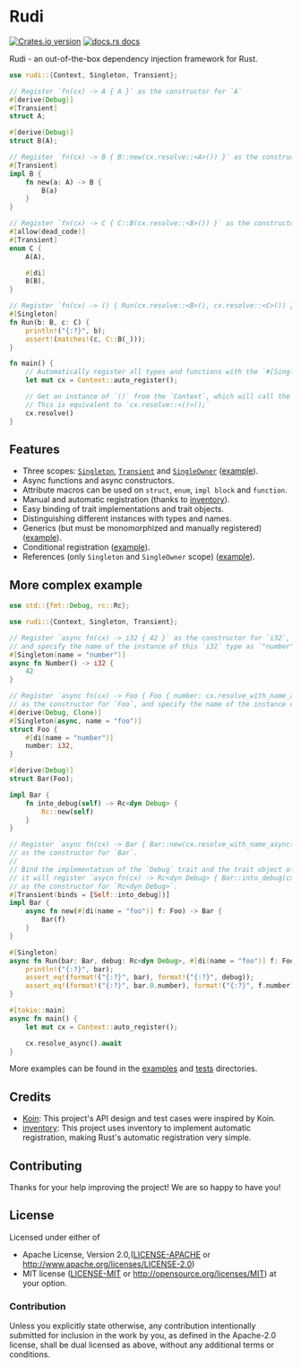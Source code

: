 # Rudi

[![Crates.io version](https://img.shields.io/crates/v/rudi.svg?style=flat-square)](https://crates.io/crates/rudi)
[![docs.rs docs](https://img.shields.io/badge/docs-latest-blue.svg?style=flat-square)](https://docs.rs/rudi)

Rudi - an out-of-the-box dependency injection framework for Rust.

```rust
use rudi::{Context, Singleton, Transient};

// Register `fn(cx) -> A { A }` as the constructor for `A`
#[derive(Debug)]
#[Transient]
struct A;

#[derive(Debug)]
struct B(A);

// Register `fn(cx) -> B { B::new(cx.resolve::<A>()) }` as the constructor for `B`
#[Transient]
impl B {
    fn new(a: A) -> B {
        B(a)
    }
}

// Register `fn(cx) -> C { C::B(cx.resolve::<B>()) }` as the constructor for `C`
#[allow(dead_code)]
#[Transient]
enum C {
    A(A),

    #[di]
    B(B),
}

// Register `fn(cx) -> () { Run(cx.resolve::<B>(), cx.resolve::<C>()) }` as the constructor for `()`
#[Singleton]
fn Run(b: B, c: C) {
    println!("{:?}", b);
    assert!(matches!(c, C::B(_)));
}

fn main() {
    // Automatically register all types and functions with the `#[Singleton]`, `#[Transient]` or `#[SingleOwner]` attribute.
    let mut cx = Context::auto_register();

    // Get an instance of `()` from the `Context`, which will call the `Run` function.
    // This is equivalent to `cx.resolve::<()>();`
    cx.resolve()
}
```

## Features

- Three scopes: [`Singleton`](https://docs.rs/rudi/latest/rudi/enum.Scope.html#variant.Singleton), [`Transient`](https://docs.rs/rudi/latest/rudi/enum.Scope.html#variant.Transient) and [`SingleOwner`](https://docs.rs/rudi/latest/rudi/enum.Scope.html#variant.SingleOwner) ([example](./examples/all-scope/)).
- Async functions and async constructors.
- Attribute macros can be used on `struct`, `enum`, `impl block` and `function`.
- Manual and automatic registration (thanks to [inventory](https://github.com/dtolnay/inventory)).
- Easy binding of trait implementations and trait objects.
- Distinguishing different instances with types and names.
- Generics (but must be monomorphized and manually registered) ([example](./examples/hello-world-with-generic/)).
- Conditional registration ([example](./examples/condition/)).
- References (only `Singleton` and `SingleOwner` scope) ([example](./examples/reference/)).

## More complex example

```rust
use std::{fmt::Debug, rc::Rc};

use rudi::{Context, Singleton, Transient};

// Register `async fn(cx) -> i32 { 42 }` as the constructor for `i32`,
// and specify the name of the instance of this `i32` type as `"number"`.
#[Singleton(name = "number")]
async fn Number() -> i32 {
    42
}

// Register `async fn(cx) -> Foo { Foo { number: cx.resolve_with_name_async("number").await } }`
// as the constructor for `Foo`, and specify the name of the instance of this `Foo` type as `"foo"`.
#[derive(Debug, Clone)]
#[Singleton(async, name = "foo")]
struct Foo {
    #[di(name = "number")]
    number: i32,
}

#[derive(Debug)]
struct Bar(Foo);

impl Bar {
    fn into_debug(self) -> Rc<dyn Debug> {
        Rc::new(self)
    }
}

// Register `async fn(cx) -> Bar { Bar::new(cx.resolve_with_name_async("foo").await).await }`
// as the constructor for `Bar`.
//
// Bind the implementation of the `Debug` trait and the trait object of the `Debug` trait,
// it will register `asycn fn(cx) -> Rc<dyn Debug> { Bar::into_debug(cx.resolve_async().await) }`
// as the constructor for `Rc<dyn Debug>`.
#[Transient(binds = [Self::into_debug])]
impl Bar {
    async fn new(#[di(name = "foo")] f: Foo) -> Bar {
        Bar(f)
    }
}

#[Singleton]
async fn Run(bar: Bar, debug: Rc<dyn Debug>, #[di(name = "foo")] f: Foo) {
    println!("{:?}", bar);
    assert_eq!(format!("{:?}", bar), format!("{:?}", debug));
    assert_eq!(format!("{:?}", bar.0.number), format!("{:?}", f.number));
}

#[tokio::main]
async fn main() {
    let mut cx = Context::auto_register();

    cx.resolve_async().await
}
```

More examples can be found in the [examples](./examples/) and [tests](./rudi/tests/) directories.

## Credits

- [Koin](https://github.com/InsertKoinIO/koin): This project's API design and test cases were inspired by Koin.
- [inventory](https://github.com/dtolnay/inventory): This project uses inventory to implement automatic registration, making Rust's automatic registration very simple.

## Contributing

Thanks for your help improving the project! We are so happy to have you!

## License

Licensed under either of

- Apache License, Version 2.0,([LICENSE-APACHE](./LICENSE-APACHE) or <http://www.apache.org/licenses/LICENSE-2.0>)
- MIT license ([LICENSE-MIT](./LICENSE-MIT) or <http://opensource.org/licenses/MIT>)
  at your option.

### Contribution

Unless you explicitly state otherwise, any contribution intentionally submitted for inclusion in the work by you, as defined in the Apache-2.0 license, shall be dual licensed as above, without any additional terms or conditions.
